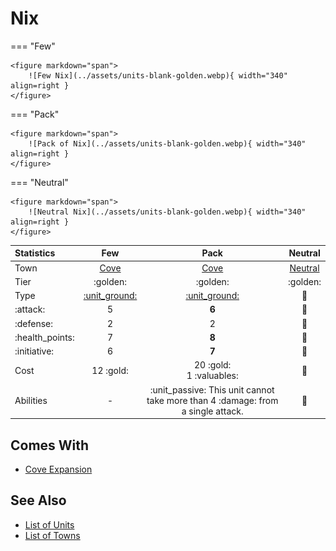 # Nix

=== "Few"

    <figure markdown="span">
        ![Few Nix](../assets/units-blank-golden.webp){ width="340" align=right }
    </figure>

=== "Pack"

    <figure markdown="span">
        ![Pack of Nix](../assets/units-blank-golden.webp){ width="340" align=right }
    </figure>

=== "Neutral"

    <figure markdown="span">
        ![Neutral Nix](../assets/units-blank-golden.webp){ width="340" align=right }
    </figure>


| Statistics | Few | Pack | Neutral |
| :--- | :---: | :---: | :---: |
| Town | [Cove](../towns/cove.md) | [Cove](../towns/cove.md) | [Neutral](../towns/neutral.md) |
| Tier | :golden: | :golden: | :golden: |
| Type | [:unit_ground:](../keywords/ground_unit.md) | [:unit_ground:](../keywords/ground_unit.md) | 🚧 |
| :attack: | 5 | **6** | 🚧 |
| :defense: | 2 | 2 | 🚧 |
| :health_points: | 7 | **8** | 🚧 |
| :initiative: | 6 | **7** | 🚧 |
| Cost | 12 :gold: | 20 :gold:<br>1 :valuables: | 🚧 |
| Abilities | - | :unit_passive: This unit cannot take more than 4 :damage: from a single attack. | 🚧 |


## Comes With

- [Cove Expansion](../content/cove_expansion.md)


## See Also

- [List of Units](index.md)
- [List of Towns](../towns/index.md)